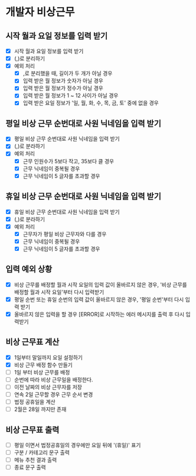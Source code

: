 # 개발자 비상근무

## 시작 월과 요일 정보를 입력 받기

- [x] 시작 월과 요일 정보를 입력 받기
- [x] (,)로 분리하기
- [x] 예외 처리
  - [x] ,로 분리했을 때, 길이가 두 개가 아닐 경우
  - [x] 입력 받은 월 정보가 숫자가 아닐 경우
  - [x] 입력 받은 월 정보가 정수가 아닐 경우
  - [x] 입력 받은 월 정보가 1 ~ 12 사이가 아닐 경우
  - [x] 입력 받은 요일 정보가 '일, 월, 화, 수, 목, 금, 토' 중에 없을 경우

## 평일 비상 근무 순번대로 사원 닉네임을 입력 받기

- [x] 평일 비상 근무 순번대로 사원 닉네임을 입력 받기
- [x] (,)로 분라하기
- [x] 예외 처리
  - [x] 근무 인원수가 5보다 작고, 35보다 클 경우
  - [x] 근무 닉네임이 중복될 경우
  - [x] 근무 닉네임이 5 글자를 초과할 경우

## 휴일 비상 근무 순번대로 사원 닉네임을 입력 받기

- [x] 휴일 비상 근무 순번대로 사원 닉네임을 입력 받기
- [x] (,)로 분라하기
- [x] 예외 처리
  - [x] 근무자가 평일 비상 근무자와 다를 경우
  - [x] 근무 닉네임이 중복될 경우
  - [x] 근무 닉네임이 5 글자를 초과할 경우

## 입력 예외 상황

- [x] 비상 근무를 배정할 월과 시작 요일의 입력 값이 올바르지 않은 경우, '비상 근무를 배정할 월과 시작 요일'부터 다시 입력받기
- [x] 평일 순번 또는 휴일 순번의 입력 값이 올바르지 않은 경우, '평일 순번'부터 다시 입력 받기
- [x] 올바르지 않은 입력을 할 경우 [ERROR]로 시작하는 에러 메시지를 출력 후 다시 입력받기

## 비상 근무표 계산

- [x] 1일부터 말일까지 요일 설정하기
- [x] 비상 근무 배정 함수 만들기
- [ ] 1일 부터 비상 근무를 배정
- [ ] 순번에 따라 비상 근무일을 배정한다.
- [ ] 이전 날짜의 비상 근무자를 저장
- [ ] 연속 2일 근무할 경우 근무 순서 변경
- [ ] 법정 공휴일을 계산
- [ ] 2월은 28일 까지만 존재

<!-- 1월 1일 신정
3월 1일 삼일절
5월 5일 어린이날
6월 6일 현충일
8월 15일 광복절
10월 3일 개천절
10월 9일 한글날
12월 25일 성탄절 -->

## 비상 근무표 출력

- [ ] 평일 이면서 법정공휴일의 경우에만 요일 뒤에 '(휴일)' 표기
- [ ] 구분 / 카테고리 문구 출력
- [ ] 메뉴 추천 결과 출력
- [ ] 종료 문구 출력
